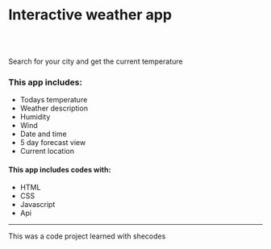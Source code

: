 <h1>Interactive weather app</h1>
<br/>
<br/>
<p>Search for your city and get the current temperature<p>

<h3>This app includes:</h3>
<ul>
<li>Todays temperature</li>
<li>Weather description</li>
<li>Humidity</li>
<li>Wind</li>
<li>Date and time</li>
<li>5 day forecast view</li>
<li>Current location</li>
</ul>

<h4>This app includes codes with:</h4> 
<ul>
<li>HTML</li>
<li>CSS</li>
<li>Javascript</li>
<li>Api</li>
</ul>

<hr/>
This was a code project learned with shecodes
